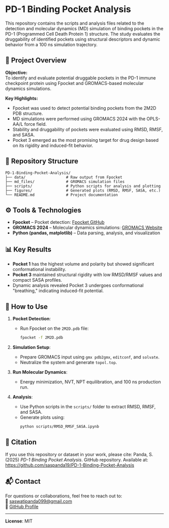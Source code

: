 # PD-1 Binding Pocket Analysis

This repository contains the scripts and analysis files related to the detection and molecular dynamics (MD) simulation of binding pockets in the PD-1 (Programmed Cell Death Protein 1) structure. The study evaluates the druggability of identified pockets using structural descriptors and dynamic behavior from a 100 ns simulation trajectory.

## 🧬 Project Overview

**Objective:**  
To identify and evaluate potential druggable pockets in the PD-1 immune checkpoint protein using Fpocket and GROMACS-based molecular dynamics simulations.

**Key Highlights:**
- Fpocket was used to detect potential binding pockets from the 2M2D PDB structure.
- MD simulations were performed using GROMACS 2024 with the OPLS-AA/L force field.
- Stability and druggability of pockets were evaluated using RMSD, RMSF, and SASA.
- Pocket 3 emerged as the most promising target for drug design based on its rigidity and induced-fit behavior.

## 📁 Repository Structure
```
PD-1-Binding-Pocket-Analysis/
├── data/                  # Raw output from Fpocket
├── md_files/              # GROMACS simulation files
├── scripts/               # Python scripts for analysis and plotting
├── figures/               # Generated plots (RMSD, RMSF, SASA, etc.)
└── README.md              # Project documentation
```
## ⚙️ Tools & Technologies

- **Fpocket** – Pocket detection: [Fpocket GitHub](https://github.com/Discngine/fpocket)
- **GROMACS 2024** – Molecular dynamics simulations: [GROMACS Website](https://www.gromacs.org)
- **Python (pandas, matplotlib)** – Data parsing, analysis, and visualization

## 📊 Key Results

- **Pocket 1** has the highest volume and polarity but showed significant conformational instability.
- **Pocket 3** maintained structural rigidity with low RMSD/RMSF values and compact SASA profiles.
- Dynamic analysis revealed Pocket 3 undergoes conformational "breathing," indicating induced-fit potential.

## 📂 How to Use

1. **Pocket Detection**:
   - Run Fpocket on the `2M2D.pdb` file:  
     ```bash
     fpocket -f 2M2D.pdb
     ```

2. **Simulation Setup**:
   - Prepare GROMACS input using `gmx pdb2gmx`, `editconf`, and `solvate`.
   - Neutralize the system and generate `topol.top`.

3. **Run Molecular Dynamics**:
   - Energy minimization, NVT, NPT equilibration, and 100 ns production run.

4. **Analysis**:
   - Use Python scripts in the `scripts/` folder to extract RMSD, RMSF, and SASA.
   - Generate plots using:
     ```bash
     python scripts/RMSD_RMSF_SASA.ipynb
     ```

## 🧾 Citation

If you use this repository or dataset in your work, please cite:
Panda, S. (2025) *PD-1 Binding Pocket Analysis*. GitHub repository. Available at: https://github.com/saspanda19/PD-1-Binding-Pocket-Analysis

## 📬 Contact

For questions or collaborations, feel free to reach out to:  
📧 saswatipanda099@gmail.com  
🔗 [GitHub Profile](https://github.com/saspanda19)

---

**License**: MIT  

